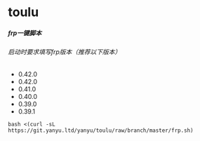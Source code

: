 # toulu

##### frp一键脚本
###### 启动时要求填写frp版本（推荐以下版本）
 - 0.42.0
 - 0.42.0 
 - 0.41.0
 - 0.40.0
 - 0.39.0
 - 0.39.1
```
bash <(curl -sL https://git.yanyu.ltd/yanyu/toulu/raw/branch/master/frp.sh)
```
